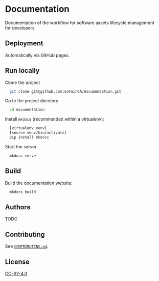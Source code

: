 # Documentation

Documentation of the workflow for software assets lifecycle management for developers.

## Deployment

Automatically via GitHub pages.

## Run locally

Clone the project

```bash
  git clone git@github.com:SoFairOA/documentation.git
```

Go to the project directory

```bash
  cd documentation
```

Install `mkdocs` (recommended within a virtualenv):

```bash
  [virtualenv venv]
  [source venv/bin/activate]
  pip install mkdocs
```

Start the server

```bash
  mkdocs serve
```

## Build

Build the documentation website:

```bash
  mkdocs build
```

## Authors

TODO

## Contributing

See [`CONTRIBUTING.md`](CONTRIBUTING.md).

## License

[CC-BY-4.0](LICENSE.md)
